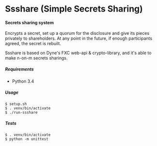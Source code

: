Ssshare (Simple Secrets Sharing)
===

#### Secrets sharing system

Encrypts a secret, set up a quorum for the disclosure and give its pieces privately to shareholders.
At any point in the future, if enough participants agreed, the secret is rebuilt.

Ssshare is based on Dyne's FXC web-api & crypto-library, and it's able to make n-on-m secrets sharings.



##### Requirements
 - Python 3.4
 

##### Usage
```
$ setup.sh
$ . venv/bin/activate
$ ./run-ssshare
```

##### Tests
```
$ . venv/bin/activate
$ python -m unittest
```
